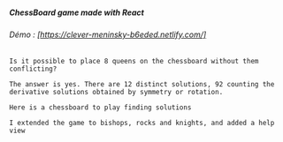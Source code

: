 
##### ChessBoard game made with React

###### Démo : [https://clever-meninsky-b6eded.netlify.com/]
```
Is it possible to place 8 queens on the chessboard without them conflicting?

The answer is yes. There are 12 distinct solutions, 92 counting the derivative solutions obtained by symmetry or rotation.

Here is a chessboard to play finding solutions

I extended the game to bishops, rocks and knights, and added a help view
```
